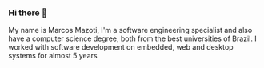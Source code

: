 ### Hi there 👋

My name is Marcos Mazoti, I'm a software engineering specialist and also have a computer science degree,
both from the best universities of Brazil. I worked with software development on embedded, web and desktop systems for almost 5 years

<!--
**mazoti/mazoti** is a ✨ _special_ ✨ repository because its `README.md` (this file) appears on your GitHub profile.

Here are some ideas to get you started:

- 🔭 I’m currently working on ...
- 🌱 I’m currently learning ...
- 👯 I’m looking to collaborate on ...
- 🤔 I’m looking for help with ...
- 💬 Ask me about ...
- 📫 How to reach me: ...
- 😄 Pronouns: ...
- ⚡ Fun fact: ...
-->
